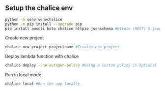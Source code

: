 ## Setup the chalice env
```sh
python -m venv venvchalice
python -m pip install --upgrade pip
pip install awscli boto chalice httpie jsonschema #httpie (REST) & jsonschema is optional
```

Create new project
```sh
chalice new-project projectname #Creates new project

```


Deploy lambda function with chalice 
```sh
chalice deploy --no-autogen-policy #Using a custom policy is optional

```

Run in local mode 
```sh
chalice local #Run the app locally
```

